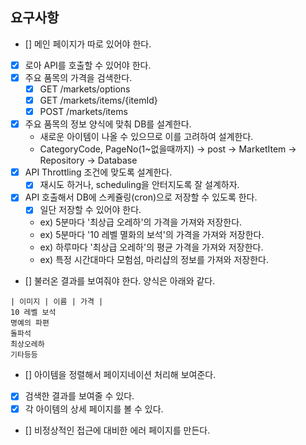## 요구사항

- [] 메인 페이지가 따로 있어야 한다.
- [x] 로아 API를 호출할 수 있어야 한다.
- [x] 주요 품목의 가격을 검색한다.
  - [x] GET /markets/options
  - [x] GET /markets/items/{itemId}
  - [x] POST /markets/items
- [x] 주요 품목의 정보 양식에 맞춰 DB를 설계한다.
  - 새로운 아이템이 나올 수 있으므로 이를 고려하여 설계한다.
  - CategoryCode, PageNo(1~없을때까지) -> post -> MarketItem -> Repository -> Database
- [x] API Throttling 조건에 맞도록 설계한다.
  - [x] 재시도 하거나, scheduling을 안터지도록 잘 설계하자.
- [x] API 호출해서 DB에 스케쥴링(cron)으로 저장할 수 있도록 한다.
  - [x] 일단 저장할 수 있어야 한다.
  - ex) 5분마다 '최상급 오레하'의 가격을 가져와 저장한다.
  - ex) 5분마다 '10 레벨 멸화의 보석'의 가격을 가져와 저장한다.
  - ex) 하루마다 '최상급 오레하'의 평균 가격을 가져와 저장한다.
  - ex) 특정 시간대마다 모험섬, 마리샵의 정보를 가져와 저장한다.
- [] 불러온 결과를 보여줘야 한다. 양식은 아래와 같다.
```
| 이미지 | 이름 | 가격 |
10 레벨 보석
명예의 파편
돌파석
최상오레하
기타등등
```
  - [] 아이템을 정렬해서 페이지네이션 처리해 보여준다.
  - [x] 검색한 결과를 보여줄 수 있다.
  - [x] 각 아이템의 상세 페이지를 볼 수 있다.
- [] 비정상적인 접근에 대비한 에러 페이지를 만든다.